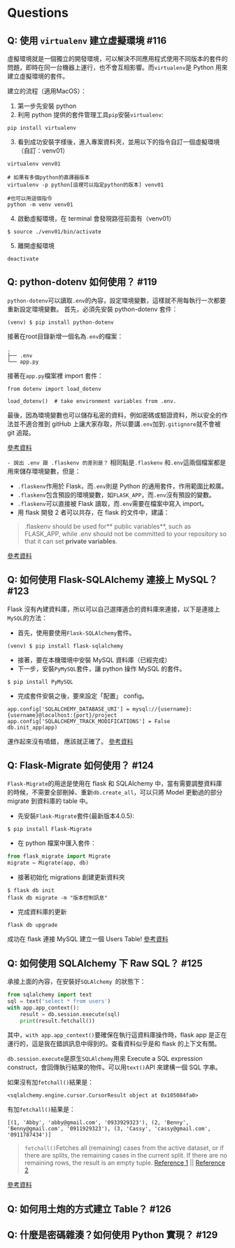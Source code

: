 # Questions

## Q: 使用 `virtualenv` 建立虛擬環境 #116
虛擬環境就是一個獨立的開發環境，可以解決不同應用程式使用不同版本的套件的問題，即時在同一台機器上運行，也不會互相影響。而`virtualenv`是 Python 用來建立虛擬環境的套件。

建立的流程（適用MacOS）：
1. 第一步先安裝 python
2. 利用 python 提供的套件管理工具`pip`安裝`virtualenv`:
```
pip install virtualenv
```
3. 看到成功安裝字樣後，進入專案資料夾，並用以下的指令自訂一個虛擬環境（自訂：venv01）
```
virtualenv venv01

# 如果有多個python的直譯器版本
virtualenv -p python[這裡可以指定python的版本] venv01

#也可以用這個指令
python -m venv venv01
```
4. 啟動虛擬環境，在 terminal 會發現路徑前面有（venv01）
```
$ source ./venv01/bin/activate
```
5. 離開虛擬環境
```
deactivate
```

## Q: python-dotenv 如何使用？ #119
`python-dotenv`可以讀取`.env`的內容，設定環境變數，這樣就不用每執行一次都要重新設定環境變數。
首先，必須先安裝 python-dotenv 套件：
```
(venv) $ pip install python-dotenv
```
接著在root目錄新增一個名為`.env`的檔案：
```
.
├── .env
└── app.py
```

接著在`app.py`檔案裡 import 套件：
```python=
from dotenv import load_dotenv

load_dotenv()  # take environment variables from .env.
```
最後，因為環境變數也可以儲存私密的資料，例如密碼或驗證資料，所以安全的作法並不適合推到 gitHub 上讓大家存取，所以要講`.env`加到`.gitignore`就不會被 git 追蹤。

[參考資料](https://github.com/theskumar/python-dotenv)

`- 說出 .env 跟 .flaskenv 的差別是？`
相同點是`.flaskenv` 和`.env`這兩個檔案都是用來儲存環境變數，但是：
- `.flaskenv`作用於 Flask，而`.env`則是 Python 的通用套件，作用範圍比較廣。
- `.flaskenv`包含預設的環境變數，如`FLASK_APP`，而`.env`沒有預設的變數。
- `.flaskenv`可以直接被 Flask 讀取，而`.env`需要在檔案中寫入 import。
- 用 flask 開發 2 者可以共存，在 flask 的文件中，建議：
> .flaskenv should be used for** public variables**, such as FLASK_APP, while .env should not be committed to your repository so that it can set **private variables**.

[參考資料](https://flask.palletsprojects.com/en/3.0.x/cli/#environment-variables-from-dotenv)

## Q: 如何使用 Flask-SQLAlchemy 連接上 MySQL？ #123
Flask 沒有內建資料庫，所以可以自己選擇適合的資料庫來連接，以下是連接上`MySQL`的方法：
- 首先，使用要使用`Flask-SQLAlchemy`套件。
```
(venv) $ pip install flask-sqlalchemy
```
- 接著，要在本機環境中安裝 MySQL 資料庫（已經完成）
- 下一步，安裝`PyMySQL`套件，讓 python 操作 MySQL 的套件。
```
$ pip install PyMySQL
```
- 完成套件安裝之後，要來設定「配置」 config。
```
app.config['SQLALCHEMY_DATABASE_URI'] = mysql://{username}:{username}@localhost:{port}/project
app.config['SQLALCHEMY_TRACK_MODIFICATIONS'] = False
db.init_app(app)
```
運作起來沒有噴錯， 應該就正確了。
[參考資料](https://medium.com/seaniap/python-web-flask-flask-sqlalchemy%E6%93%8D%E4%BD%9Cmysql%E8%B3%87%E6%96%99%E5%BA%AB-2a799acdec4c)

## Q: Flask-Migrate 如何使用？ #124
`Flask-Migrate`的用途是使用在 flask 和 SQLAlchemy 中，當有需要調整資料庫的時候，不需要全部刪掉、重新`db.create_all`，可以只將 Model 更動過的部分 migrate 到資料庫的 table 中。
- 先安裝`Flask-Migrate`套件(最新版本4.0.5):
```
$ pip install Flask-Migrate
```
- 在 python 檔案中匯入套件：
```python
from flask_migrate import Migrate
migrate = Migrate(app, db)

```
- 接著初始化 migrations 創建更新資料夾
```
$ flask db init
flask db migrate -m "版本控制訊息"
```
- 完成資料庫的更新
```
flask db upgrade
```
成功在 flask 連接 MySQL 建立一個 Users Table! 
[參考資料](https://github.com/miguelgrinberg/flask-migrate)

## Q: 如何使用 SQLAlchemy 下 Raw SQL？ #125
承接上面的內容，在安裝好`SQLAlchemy `的狀態下：
```python
from sqlalchemy import text
sql = text('select * from users')
with app.app_context():
    result = db.session.execute(sql)
    print(result.fetchall())
```
其中，`with app.app_context()`要確保在執行這資料庫操作時，flask app 是正在運行的，這是我在錯誤訊息中得到的。查看資料似乎是和 flask 的上下文有關。

`db.session.execute`是原生`SQLAlchemy`用來 Execute a SQL expression construct，會回傳執行結果的物件。可以用`text()`API 來建構一個 SQL 字串。

如果沒有加`fetchall()`結果是：
```
<sqlalchemy.engine.cursor.CursorResult object at 0x105084fa0>
```
有加`fetchall()`結果是：
```
[(1, 'Abby', 'abby@gmail.com', '0933929323'), (2, 'Benny', 'Benny@gmail.com', '0911929323'), (3, 'Cassy', 'cassy@gmail.com', '0911787434')]

```
>`fetchall()`Fetches all (remaining) cases from the active dataset, or if there are splits, the remaining cases in the current split. If there are no remaining rows, the result is an empty tuple. [Reference 1](https://www.ibm.com/docs/en/spss-statistics/29.0.0?topic=python-fetchall-method) || [Reference 2](https://magazine.techacademy.jp/magazine/47802#ta-toc-2)

[參考資料](https://juejin.cn/s/flask%20sqlalchemy%E6%89%A7%E8%A1%8C%E5%8E%9F%E7%94%9Fsql)

## Q: 如何用土炮的方式建立 Table？ #126

## Q: 什麼是密碼雜湊？如何使用 Python 實現？ #129